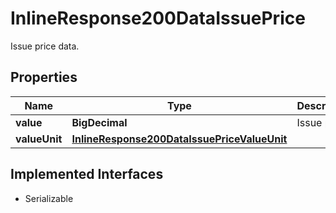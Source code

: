 

# InlineResponse200DataIssuePrice

Issue price data.

## Properties

Name | Type | Description | Notes
------------ | ------------- | ------------- | -------------
**value** | **BigDecimal** | Issue price. |  [optional]
**valueUnit** | [**InlineResponse200DataIssuePriceValueUnit**](InlineResponse200DataIssuePriceValueUnit.md) |  |  [optional]


## Implemented Interfaces

* Serializable


